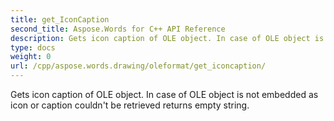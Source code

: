 ```yaml
---
title: get_IconCaption
second_title: Aspose.Words for C++ API Reference
description: Gets icon caption of OLE object. In case of OLE object is not embedded as icon or caption couldn't be retrieved returns empty string. 
type: docs
weight: 0
url: /cpp/aspose.words.drawing/oleformat/get_iconcaption/
---
```


Gets icon caption of OLE object. In case of OLE object is not embedded as icon or caption couldn't be retrieved returns empty string. 

